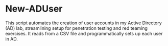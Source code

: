 # New-ADUser
This script automates the creation of user accounts in my Active Directory (AD) lab, streamlining setup for penetration testing and red teaming exercises. It reads from a CSV file and programmatically sets up each user in AD.
